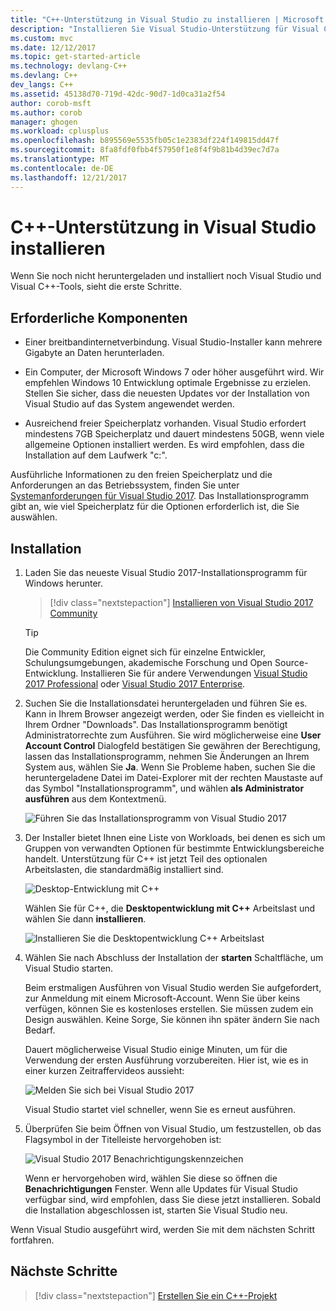 ```yaml
---
title: "C++-Unterstützung in Visual Studio zu installieren | Microsoft Docs"
description: "Installieren Sie Visual Studio-Unterstützung für Visual C++"
ms.custom: mvc
ms.date: 12/12/2017
ms.topic: get-started-article
ms.technology: devlang-C++
ms.devlang: C++
dev_langs: C++
ms.assetid: 45138d70-719d-42dc-90d7-1d0ca31a2f54
author: corob-msft
ms.author: corob
manager: ghogen
ms.workload: cplusplus
ms.openlocfilehash: b895569e5535fb05c1e2383df224f149815dd47f
ms.sourcegitcommit: 8fa8fdf0fbb4f57950f1e8f4f9b81b4d39ec7d7a
ms.translationtype: MT
ms.contentlocale: de-DE
ms.lasthandoff: 12/21/2017
---
```

# <a name="install-c-support-in-visual-studio"></a>C++-Unterstützung in Visual Studio installieren

Wenn Sie noch nicht heruntergeladen und installiert noch Visual Studio und Visual C++-Tools, sieht die erste Schritte.

## <a name="prerequisites"></a>Erforderliche Komponenten

- Einer breitbandinternetverbindung. Visual Studio-Installer kann mehrere Gigabyte an Daten herunterladen.

- Ein Computer, der Microsoft Windows 7 oder höher ausgeführt wird. Wir empfehlen Windows 10 Entwicklung optimale Ergebnisse zu erzielen. Stellen Sie sicher, dass die neuesten Updates vor der Installation von Visual Studio auf das System angewendet werden.

- Ausreichend freier Speicherplatz vorhanden. Visual Studio erfordert mindestens 7GB Speicherplatz und dauert mindestens 50GB, wenn viele allgemeine Optionen installiert werden. Es wird empfohlen, dass die Installation auf dem Laufwerk "c:".

Ausführliche Informationen zu den freien Speicherplatz und die Anforderungen an das Betriebssystem, finden Sie unter [Systemanforderungen für Visual Studio 2017](https://www.visualstudio.com/productinfo/vs2017-system-requirements-vs). Das Installationsprogramm gibt an, wie viel Speicherplatz für die Optionen erforderlich ist, die Sie auswählen.

## <a name="installation"></a>Installation

1. Laden Sie das neueste Visual Studio 2017-Installationsprogramm für Windows herunter.

   > [!div class="nextstepaction"]
   > <a target="frameTarget" href="https://www.visualstudio.com/thank-you-downloading-visual-studio/?sku=Community&rel=15&utm_source=docs&utm_medium=clickbutton">Installieren von Visual Studio 2017 Community</a>

   >[!Tip]
   > Die Community Edition eignet sich für einzelne Entwickler, Schulungsumgebungen, akademische Forschung und Open Source-Entwicklung. Installieren Sie für andere Verwendungen <a target="frameTarget" href="https://www.visualstudio.com/thank-you-downloading-visual-studio/?sku=Professional&rel=15&utm_source=docs&utm_medium=clickbutton">Visual Studio 2017 Professional</a> oder <a target="frameTarget" href="https://www.visualstudio.com/thank-you-downloading-visual-studio/?sku=Enterprise&rel=15&utm_source=docs&utm_medium=clickbutton">Visual Studio 2017 Enterprise</a>.

1. Suchen Sie die Installationsdatei heruntergeladen und führen Sie es. Kann in Ihrem Browser angezeigt werden, oder Sie finden es vielleicht in Ihrem Ordner "Downloads". Das Installationsprogramm benötigt Administratorrechte zum Ausführen. Sie wird möglicherweise eine **User Account Control** Dialogfeld bestätigen Sie gewähren der Berechtigung, lassen das Installationsprogramm, nehmen Sie Änderungen an Ihrem System aus, wählen Sie **Ja**. Wenn Sie Probleme haben, suchen Sie die heruntergeladene Datei im Datei-Explorer mit der rechten Maustaste auf das Symbol "Installationsprogramm", und wählen **als Administrator ausführen** aus dem Kontextmenü.

   ![Führen Sie das Installationsprogramm von Visual Studio 2017](../build/media/vscpp-concierge-run-installer.gif "führen Sie das Installationsprogramm von Visual Studio")

1. Der Installer bietet Ihnen eine Liste von Workloads, bei denen es sich um Gruppen von verwandten Optionen für bestimmte Entwicklungsbereiche handelt. Unterstützung für C++ ist jetzt Teil des optionalen Arbeitslasten, die standardmäßig installiert sind.

   ![Desktop-Entwicklung mit C++](../build/media/desktop-development-with-cpp.png "Desktopentwicklung mit C++")

    Wählen Sie für C++, die **Desktopentwicklung mit C++** Arbeitslast und wählen Sie dann **installieren**.

   ![Installieren Sie die Desktopentwicklung C++ Arbeitslast](../build/media/vscpp-concierge-choose-workload.gif "installieren Sie die Desktop-Entwicklung mit C++-Arbeitslast")

1. Wählen Sie nach Abschluss der Installation der **starten** Schaltfläche, um Visual Studio starten.

   Beim erstmaligen Ausführen von Visual Studio werden Sie aufgefordert, zur Anmeldung mit einem Microsoft-Account. Wenn Sie über keins verfügen, können Sie es kostenloses erstellen. Sie müssen zudem ein Design auswählen. Keine Sorge, Sie können ihn später ändern Sie nach Bedarf. 

   Dauert möglicherweise Visual Studio einige Minuten, um für die Verwendung der ersten Ausführung vorzubereiten. Hier ist, wie es in einer kurzen Zeitraffervideos aussieht:

   ![Melden Sie sich bei Visual Studio 2017](../build/media/vscpp-quickstart-first-run.gif "2017 von Visual Studio anmelden")

   Visual Studio startet viel schneller, wenn Sie es erneut ausführen.

1. Überprüfen Sie beim Öffnen von Visual Studio, um festzustellen, ob das Flagsymbol in der Titelleiste hervorgehoben ist:

   ![Visual Studio 2017 Benachrichtigungskennzeichen](../build/media/vscpp-first-start-page-flag.png "Visual Studio 2017 Benachrichtigungskennzeichen")

   Wenn er hervorgehoben wird, wählen Sie diese so öffnen die **Benachrichtigungen** Fenster. Wenn alle Updates für Visual Studio verfügbar sind, wird empfohlen, dass Sie diese jetzt installieren. Sobald die Installation abgeschlossen ist, starten Sie Visual Studio neu.

Wenn Visual Studio ausgeführt wird, werden Sie mit dem nächsten Schritt fortfahren.

## <a name="next-steps"></a>Nächste Schritte

> [!div class="nextstepaction"]
> [Erstellen Sie ein C++-Projekt](vscpp-step-1-create.md)

<iframe src="" height="0" width="0" frameborder="0" name="frameTarget" />
